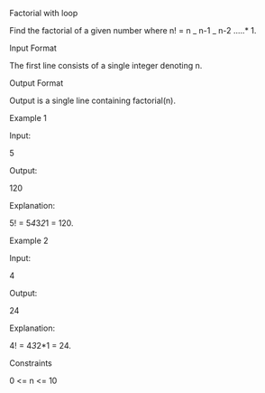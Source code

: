 Factorial with loop

Find the factorial of a given number where n! = n _ n-1 _ n-2 .....\* 1.

Input Format

The first line consists of a single integer denoting n.

Output Format

Output is a single line containing factorial(n).

Example 1

Input:

5

Output:

120

Explanation:

5! = 5*4*3*2*1 = 120.

Example 2

Input:

4

Output:

24

Explanation:

4! = 4*3*2\*1 = 24.

Constraints

0 <= n <= 10

